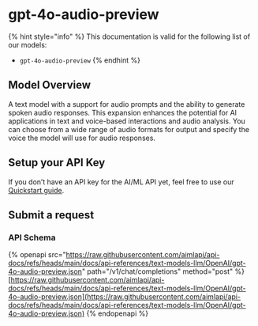 # gpt-4o-audio-preview

{% hint style="info" %}
This documentation is valid for the following list of our models:

* `gpt-4o-audio-preview`
{% endhint %}

## Model Overview

A text model with a support for audio prompts and the ability to generate spoken audio responses. This expansion enhances the potential for AI applications in text and voice-based interactions and audio analysis. You can choose from a wide range of audio formats for output and specify the voice the model will use for audio responses.

## Setup your API Key

If you don’t have an API key for the AI/ML API yet, feel free to use our [Quickstart guide](https://docs.aimlapi.com/quickstart/setting-up).

## Submit a request

### API Schema

{% openapi src="https://raw.githubusercontent.com/aimlapi/api-docs/refs/heads/main/docs/api-references/text-models-llm/OpenAI/gpt-4o-audio-preview.json" path="/v1/chat/completions" method="post" %}
[https://raw.githubusercontent.com/aimlapi/api-docs/refs/heads/main/docs/api-references/text-models-llm/OpenAI/gpt-4o-audio-preview.json](https://raw.githubusercontent.com/aimlapi/api-docs/refs/heads/main/docs/api-references/text-models-llm/OpenAI/gpt-4o-audio-preview.json)
{% endopenapi %}
